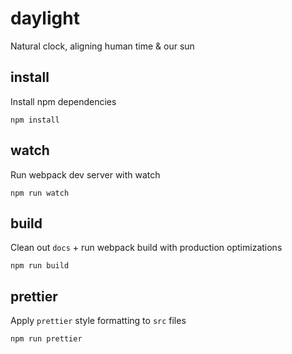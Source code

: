 # daylight

Natural clock, aligning human time & our sun

## install
Install npm dependencies
```
npm install
```

## watch
Run webpack dev server with watch
```
npm run watch
```

## build
Clean out `docs` + run webpack build with production optimizations
```
npm run build
```

## prettier
Apply `prettier` style formatting to `src` files
```
npm run prettier
```
